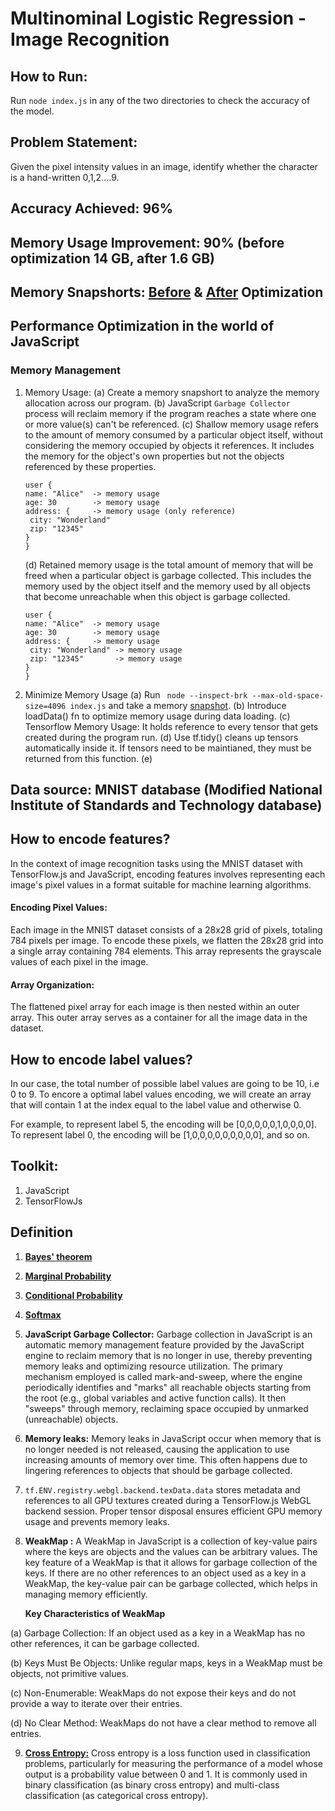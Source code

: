 # Multinominal Logistic Regression - Image Recognition

## How to Run:

Run `node index.js` in any of the two directories to check the accuracy of the model.

## Problem Statement:

Given the pixel intensity values in an image, identify whether the character is a hand-written 0,1,2....9.

## Accuracy Achieved: 96%

## Memory Usage Improvement: 90% (before optimization 14 GB, after 1.6 GB)

## Memory Snapshorts: [Before](./images/before-opti.PNG) & [After](./images//after-opti.PNG) Optimization

## Performance Optimization in the world of JavaScript

### Memory Management

1. Memory Usage:
   (a) Create a memory snapshort to analyze the memory allocation across our program.
   (b) JavaScript `Garbage Collector` process will reclaim memory if the program reaches a state where one or more value(s) can't be referenced.
   (c) Shallow memory usage refers to the amount of memory consumed by a particular object itself, without considering the memory occupied by objects it references. It includes the memory for the object's own properties but not the objects referenced by these properties.

   ```
   user {
   name: "Alice"  -> memory usage
   age: 30        -> memory usage
   address: {     -> memory usage (only reference)
    city: "Wonderland"
    zip: "12345"
   }
   }

   ```

   (d) Retained memory usage is the total amount of memory that will be freed when a particular object is garbage collected. This includes the memory used by the object itself and the memory used by all objects that become unreachable when this object is garbage collected.

   ```
   user {
   name: "Alice"  -> memory usage
   age: 30        -> memory usage
   address: {     -> memory usage
    city: "Wonderland" -> memory usage
    zip: "12345"       -> memory usage
   }
   }

   ```

2. Minimize Memory Usage
   (a) Run ` node --inspect-brk --max-old-space-size=4096 index.js` and take a memory [snapshot](./images/memory-snapshot-pre.PNG).
   (b) Introduce loadData() fn to optimize memory usage during data loading.
   (c) Tensorflow Memory Usage: It holds reference to every tensor that gets created during the program run.
   (d) Use tf.tidy() cleans up tensors automatically inside it. If tensors need to be maintianed, they must be returned
   from this function.
   (e)

## Data source: MNIST database (Modified National Institute of Standards and Technology database)

## How to encode features?

In the context of image recognition tasks using the MNIST dataset with TensorFlow.js and JavaScript, encoding features involves representing each image's pixel values in a format suitable for machine learning algorithms.

#### Encoding Pixel Values:

Each image in the MNIST dataset consists of a 28x28 grid of pixels, totaling 784 pixels per image. To encode these pixels, we flatten the 28x28 grid into a single array containing 784 elements. This array represents the grayscale values of each pixel in the image.

#### Array Organization:

The flattened pixel array for each image is then nested within an outer array. This outer array serves as a container for all the image data in the dataset.

## How to encode label values?

In our case, the total number of possible label values are going to be 10, i.e 0 to 9. To encore a optimal label values encoding,
we will create an array that will contain 1 at the index equal to the label value and otherwise 0.

For example, to represent label 5, the encoding will be [0,0,0,0,0,1,0,0,0,0].
To represent label 0, the encoding will be [1,0,0,0,0,0,0,0,0,0], and so on.

## Toolkit:

1. JavaScript
2. TensorFlowJs

## Definition

1. **[Bayes' theorem](./images/bt.PNG)**
2. **[Marginal Probability](./images/mp.PNG)**
3. **[Conditional Probability](./images/cp.PNG)**
4. **[Softmax](./images/sm.PNG)**
5. **JavaScript Garbage Collector:** Garbage collection in JavaScript is an automatic memory management feature provided by the JavaScript engine to reclaim memory that is no longer in use, thereby preventing memory leaks and optimizing resource utilization. The primary mechanism employed is called mark-and-sweep, where the engine periodically identifies and "marks" all reachable objects starting from the root (e.g., global variables and active function calls). It then "sweeps" through memory, reclaiming space occupied by unmarked (unreachable) objects.
6. **Memory leaks:** Memory leaks in JavaScript occur when memory that is no longer needed is not released, causing the application to use increasing amounts of memory over time. This often happens due to lingering references to objects that should be garbage collected.
7. `tf.ENV.registry.webgl.backend.texData.data` stores metadata and references to all GPU textures created during a TensorFlow.js WebGL backend session. Proper tensor disposal ensures efficient GPU memory usage and prevents memory leaks.
8. **WeakMap :** A WeakMap in JavaScript is a collection of key-value pairs where the keys are objects and the values can be arbitrary values. The key feature of a WeakMap is that it allows for garbage collection of the keys. If there are no other references to an object used as a key in a WeakMap, the key-value pair can be garbage collected, which helps in managing memory efficiently.

   **Key Characteristics of WeakMap**

(a) Garbage Collection: If an object used as a key in a WeakMap has no other references, it can be garbage collected.

(b) Keys Must Be Objects: Unlike regular maps, keys in a WeakMap must be objects, not primitive values.

(c) Non-Enumerable: WeakMaps do not expose their keys and do not provide a way to iterate over their entries.

(d) No Clear Method: WeakMaps do not have a clear method to remove all entries.

9. **[Cross Entropy:](./images/ce.PNG)** Cross entropy is a loss function used in classification problems, particularly for measuring the performance of a model whose output is a probability value between 0 and 1. It is commonly used in binary classification (as binary cross entropy) and multi-class classification (as categorical cross entropy).
